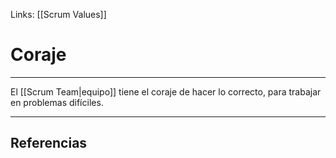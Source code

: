 Links: [[Scrum Values]]

# Coraje
---

El [[Scrum Team|equipo]] tiene el coraje de hacer lo correcto, para trabajar en problemas difíciles.

---

## Referencias